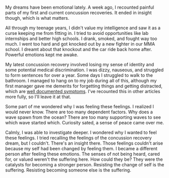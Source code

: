 My dreams have been emotional lately. A week ago, I recounted painful parts of my first and current concussion recoveries. It ended in insight though, which is what matters. 

All through my teenage years, I didn't value my intelligence and saw it as a curse keeping me from fitting in. I tried to avoid opportunities like lab internships and better high schools. I drank, smoked, and fought way too much. I went too hard and got knocked out by a new fighter in our MMA school. I dreamt about that knockout and the car ride back home after. Powerful emotions kept me awake.

My latest concussion recovery involved losing my sense of identity and some potential medical discrimination. I was dizzy, nauseous, and struggled to form sentences for over a year. Some days I struggled to walk to the bathroom. I managed to hang on to my job during all of this, although my first manager gave me demerits for forgetting things and getting distracted, which are [well documented symptoms](https://www.mayoclinic.org/diseases-conditions/post-concussion-syndrome/symptoms-causes/syc-20353352). I've recounted this in other articles more fully, so I'll leave it at that.

Some part of me wondered why I was feeling these feelings. I realized I would never know. There are too many dependent factors. Why does a wave spawn from the ocean? There are too many supporting waves to see which wave started which. Curiosity sated, a sense of peace came over me.

Calmly, I was able to investigate deeper. I wondered why I wanted to feel these feelings. I tried recalling the feelings of the concussion recovery dream, but I couldn't. There's an insight there. Those feelings couldn't arise because my self had been changed by feeling them. I became a different person after feeling these emotions. The senses of not being heard, cared for, or valued weren't the suffering here. How could they be? They were the catalysts for becoming a stronger person. Resisting the change of self is the suffering. Resisting becoming someone else is the suffering.